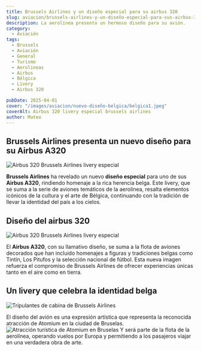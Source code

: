 ```yaml
---
title: Brussels Airlines y un diseño especial para su airbus 320
slug: aviacion/brussels-airlines-y-un-diseño-especial-para-sus-airbus-320
description: La aerolínea presento un hermoso diseño para su avión.
category:
  - Aviación
tags:
  - Brussels
  - Aviación
  - General
  - Turismo
  - Aerolineas 
  - Airbus
  - Bélgica
  - Livery
  - Airbus 320

pubDate: 2025-04-01
cover: "/images/aviacion/nuevo-diseño-belgica/belgica1.jpeg"
coverAlt: Airbus 320 livery especial brussels airlines
author: Mateo
---
```



## Brussels Airlines presenta un nuevo diseño para su Airbus A320
<img src="/images/aviacion/nuevo-diseño-belgica/belgica2.jpeg" alt="Airbus 320 Brussels Airlines livery especial">

**Brussels Airlines** ha revelado un nuevo **diseño especial** para uno de sus **Airbus A320**, rindiendo homenaje a la rica herencia belga. Este livery, que se suma a la serie de aviones temáticos de la aerolínea, resalta elementos icónicos de la cultura y el arte de Bélgica, continuando con la tradición de llevar la identidad del país a los cielos.

## Diseño del airbus 320
<img src="/images/aviacion/nuevo-diseño-belgica/belgica3.jpeg" alt="Airbus 320 Brussels Airlines livery especial">

El **Airbus A320**, con su llamativo diseño, se suma a la flota de aviones decorados que han incluido homenajes a figuras y tradiciones belgas como Tintín, Los Pitufos y la selección nacional de fútbol. Esta nueva imagen refuerza el compromiso de Brussels Airlines de ofrecer experiencias únicas tanto en el aire como en tierra.

## Un livery que celebra la identidad belga
<img src="/images/aviacion/nuevo-diseño-belgica/belgica4.jpeg" alt="Tripulantes de cabina de Brussels Airlines">

El diseño del avión es una expresión artística que representa la reconocida atracción de Atomium en la ciudad de Bruselas.
<img src="/images/aviacion/nuevo-diseño-belgica/1024px-Laeken_Atomium_06.jpg" alt="Atracción turística de Atomium en Bruselas">
Y será parte de la flota de la aerolínea, operando vuelos por Europa y permitiendo a los pasajeros viajar en una verdadera obra de arte.

